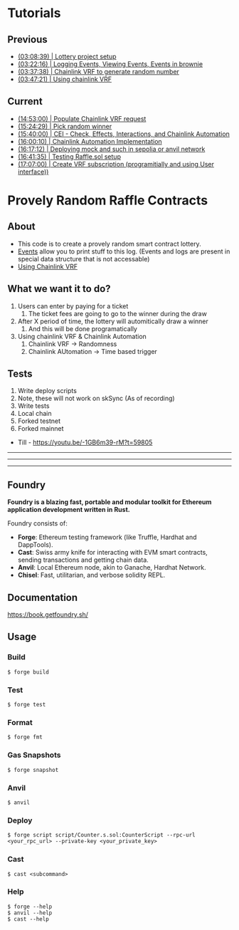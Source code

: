# Tutorials

## Previous
 - [(03:08:39) | Lottery project setup](https://youtu.be/sas02qSFZ74?t=11319)
 - [(03:22:16) | Logging Events, Viewing Events, Events in brownie](https://youtu.be/sas02qSFZ74?t=12316)
 - [(03:37:38) | Chainlink VRF to generate random number](https://youtu.be/sas02qSFZ74?t=13058)
 - [(03:47:21) | Using chainlink VRF](https://youtu.be/sas02qSFZ74?t=13641)
## Current
 - [(14:53:00) | Populate Chainlink VRF request](https://youtu.be/-1GB6m39-rM?t=53581)
 - [(15:24:29) | Pick random winner](https://youtu.be/-1GB6m39-rM?t=55469)
 - [(15:40:00) | CEI - Check, Effects, Interactions, and Chainlink Automation](https://youtu.be/-1GB6m39-rM?t=56402)
 - [(16:00:10) | Chainlink Automation Implementation](https://youtu.be/-1GB6m39-rM?t=57611)
 - [(16:17:12) | Deploying mock and such in sepolia or anvil network](https://youtu.be/-1GB6m39-rM?t=58632)
 - [(16:41:35) | Testing Raffle.sol setup](https://youtu.be/-1GB6m39-rM?t=60095)
 - [(17:07:00) | Create VRF subscription (programitially and using User interface))](https://youtu.be/-1GB6m39-rM?t=61621)

# Provely Random Raffle Contracts

## About
 - This code is to create a provely random smart contract lottery.
 - [Events](https://docs.soliditylang.org/en/latest/contracts.html#events) allow you to print stuff to this log. (Events and logs are present in special data structure that is not accessable)
 - [Using Chainlink VRF]()


## What we want it to do?
 1. Users can enter by paying for a ticket
    1. The ticket fees are going to go to the winner during the draw
 2. After X period of time, the lottery will automitically draw a winner
    1. And this will be done programatically 
 3. Using chainlink VRF & Chainlink Automation
    1. Chainlink VRF -> Randomness
    2. Chainlink AUtomation -> Time based trigger

## Tests
 1. Write deploy scripts
   1. Note, these will not work on skSync (As of recording)
 2. Write tests
   1. Local chain
   2. Forked testnet
   3. Forked mainnet

 - Till - https://youtu.be/-1GB6m39-rM?t=59805
___
___
___

## Foundry

**Foundry is a blazing fast, portable and modular toolkit for Ethereum application development written in Rust.**

Foundry consists of:

-   **Forge**: Ethereum testing framework (like Truffle, Hardhat and DappTools).
-   **Cast**: Swiss army knife for interacting with EVM smart contracts, sending transactions and getting chain data.
-   **Anvil**: Local Ethereum node, akin to Ganache, Hardhat Network.
-   **Chisel**: Fast, utilitarian, and verbose solidity REPL.

## Documentation

https://book.getfoundry.sh/

## Usage

### Build

```shell
$ forge build
```

### Test

```shell
$ forge test
```

### Format

```shell
$ forge fmt
```

### Gas Snapshots

```shell
$ forge snapshot
```

### Anvil

```shell
$ anvil
```

### Deploy

```shell
$ forge script script/Counter.s.sol:CounterScript --rpc-url <your_rpc_url> --private-key <your_private_key>
```

### Cast

```shell
$ cast <subcommand>
```

### Help

```shell
$ forge --help
$ anvil --help
$ cast --help
```
